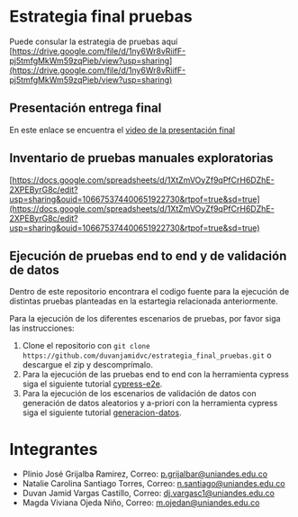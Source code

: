 # Estrategia final pruebas
Puede consular la estrategia de pruebas aquí [https://drive.google.com/file/d/1ny6Wr8vRiifF-pj5tmfgMkWm59zqPieb/view?usp=sharing](https://drive.google.com/file/d/1ny6Wr8vRiifF-pj5tmfgMkWm59zqPieb/view?usp=sharing)

## Presentación entrega final
En este enlace se encuentra el [video de la presentación final](https://drive.google.com/file/d/1he5zA3-ysToZv9bwjDt1bcoozy8PZU1V/view?usp=sharing)

## Inventario de pruebas manuales exploratorias
[https://docs.google.com/spreadsheets/d/1XtZmVOyZf9qPfCrH6DZhE-2XPEByrG8c/edit?usp=sharing&ouid=106675374400651922730&rtpof=true&sd=true](https://docs.google.com/spreadsheets/d/1XtZmVOyZf9qPfCrH6DZhE-2XPEByrG8c/edit?usp=sharing&ouid=106675374400651922730&rtpof=true&sd=true)

## Ejecución de pruebas end to end y de validación de datos
Dentro de este repositorio encontrara el codigo fuente para la ejecución de distintas pruebas planteadas en la estartegia relacionada anteriormente.

Para la ejecución de los diferentes escenarios de pruebas, por favor siga las instrucciones:
1. Clone el repositorio con ```git clone https://github.com/duvanjamidvc/estrategia_final_pruebas.git``` o descargue el zip y descomprímalo.
2. Para la ejecución de las pruebas end to end con la herramienta cypress siga el siguiente tutorial [cypress-e2e](cypress-e2e/README.md).
3. Para la ejecución de los escenarios de validación de datos con generación de datos aleatorios y a-priori con la herramienta cypress siga el siguiente tutorial [generacion-datos](escenarios-validacion-datos/README.md).

# Integrantes
- Plinio José Grijalba Ramirez, Correo: p.grijalbar@uniandes.edu.co
- Natalie Carolina Santiago Torres, Correo: n.santiago@uniandes.edu.co
- Duvan Jamid Vargas Castillo, Correo: dj.vargasc1@uniandes.edu.co
- Magda Viviana Ojeda Niño, Correo: m.ojedan@uniandes.edu.co

